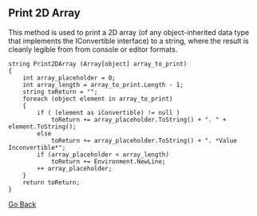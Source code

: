 ## Print 2D Array
This method is used to print a 2D array (of any object-inherited data type that implements the IConvertible interface) to a string, where the result is cleanly legible from from console or editor formats.

    string Print2DArray (Array[object] array_to_print)
    {
        int array_placeholder = 0;
        int array_length = array_to_print.Length - 1;
        string toReturn = "";
        foreach (object element in array_to_print)
        {
            if ( (element as iConvertible) != null )
                toReturn += array_placeholder.ToString() + ". " + element.ToString();
            else 
                toReturn += array_placeholder.ToString() + ". *Value Inconvertible*";
            if (array_placeholder < array_length) 
                toReturn += Environment.NewLine;
            ++ array_placeholder;
        }
        return toReturn;
    }















[Go Back](https://trevorghseay.github.io/goto-Toggle/UsefulSnippets)
